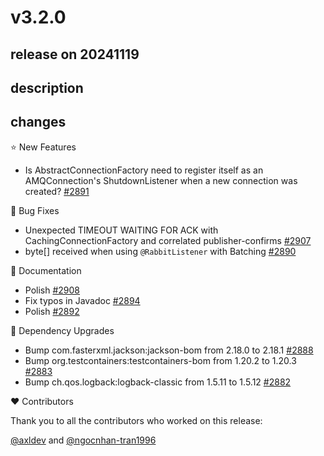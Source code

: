 # v3.2.0

## release on 20241119
## description
## changes
⭐ New Features

* Is AbstractConnectionFactory need to register itself as an AMQConnection's ShutdownListener when a new connection was created? <a href="https://github.com/spring-projects/spring-amqp/issues/2891" data-hovercard-type="issue" data-hovercard-url="/spring-projects/spring-amqp/issues/2891/hovercard">#2891</a>

🐞 Bug Fixes

* Unexpected TIMEOUT WAITING FOR ACK with CachingConnectionFactory and correlated publisher-confirms <a href="https://github.com/spring-projects/spring-amqp/issues/2907" data-hovercard-type="issue" data-hovercard-url="/spring-projects/spring-amqp/issues/2907/hovercard">#2907</a>
* byte[] received when using <code>@RabbitListener</code> with Batching <a href="https://github.com/spring-projects/spring-amqp/issues/2890" data-hovercard-type="issue" data-hovercard-url="/spring-projects/spring-amqp/issues/2890/hovercard">#2890</a>

📔 Documentation

* Polish <a href="https://github.com/spring-projects/spring-amqp/pull/2908" data-hovercard-type="pull_request" data-hovercard-url="/spring-projects/spring-amqp/pull/2908/hovercard">#2908</a>
* Fix typos in Javadoc <a href="https://github.com/spring-projects/spring-amqp/pull/2894" data-hovercard-type="pull_request" data-hovercard-url="/spring-projects/spring-amqp/pull/2894/hovercard">#2894</a>
* Polish <a href="https://github.com/spring-projects/spring-amqp/pull/2892" data-hovercard-type="pull_request" data-hovercard-url="/spring-projects/spring-amqp/pull/2892/hovercard">#2892</a>

🔨 Dependency Upgrades

* Bump com.fasterxml.jackson:jackson-bom from 2.18.0 to 2.18.1 <a href="https://github.com/spring-projects/spring-amqp/pull/2888" data-hovercard-type="pull_request" data-hovercard-url="/spring-projects/spring-amqp/pull/2888/hovercard">#2888</a>
* Bump org.testcontainers:testcontainers-bom from 1.20.2 to 1.20.3 <a href="https://github.com/spring-projects/spring-amqp/pull/2883" data-hovercard-type="pull_request" data-hovercard-url="/spring-projects/spring-amqp/pull/2883/hovercard">#2883</a>
* Bump ch.qos.logback:logback-classic from 1.5.11 to 1.5.12 <a href="https://github.com/spring-projects/spring-amqp/pull/2882" data-hovercard-type="pull_request" data-hovercard-url="/spring-projects/spring-amqp/pull/2882/hovercard">#2882</a>

❤️ Contributors

Thank you to all the contributors who worked on this release:

<a class="user-mention notranslate" data-hovercard-type="user" data-hovercard-url="/users/axldev/hovercard" data-octo-click="hovercard-link-click" data-octo-dimensions="link_type:self" href="https://github.com/axldev">@axldev</a> and <a class="user-mention notranslate" data-hovercard-type="user" data-hovercard-url="/users/ngocnhan-tran1996/hovercard" data-octo-click="hovercard-link-click" data-octo-dimensions="link_type:self" href="https://github.com/ngocnhan-tran1996">@ngocnhan-tran1996</a>

